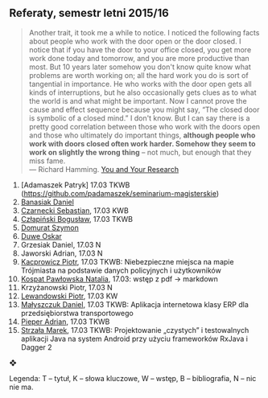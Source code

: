 ## Referaty, semestr letni 2015/16

> Another trait, it took me a while to notice. I noticed the following
> facts about people who work with the door open or the door closed. I
> notice that if you have the door to your office closed, you get more
> work done today and tomorrow, and you are more productive than
> most. But 10 years later somehow you don't know quite know what
> problems are worth working on; all the hard work you do is sort of
> tangential in importance. He who works with the door open gets all
> kinds of interruptions, but he also occasionally gets clues as to what
> the world is and what might be important. Now I cannot prove the cause
> and effect sequence because you might say, “The closed door is
> symbolic of a closed mind.” I don't know. But I can say there is a
> pretty good correlation between those who work with the doors open and
> those who ultimately do important things, **although people who work
> with doors closed often work harder. Somehow they seem to work on
> slightly the wrong thing** – not much, but enough that they miss fame.<br>
> — Richard Hamming. [You and Your Research](http://www.cs.virginia.edu/~robins/YouAndYourResearch.html)

1. [Adamaszek Patryk] 17.03 TKWB (https://github.com/padamaszek/seminarium-magisterskie)
1. [Banasiak Daniel](https://github.com/DanBanasiak/Xamarin)
1. [Czarnecki Sebastian](https://github.com/sebcza/haris-eye), 17.03 KWB
1. [Człapiński Bogusław](https://bitbucket.org/bczlapinski/seminarium-magisterskie), 17.03 TKWB
1. [Domurat Szymon](https://github.com/sdomurat/mgr)
1. [Duwe Oskar](https://github.com/Linuksiarz/OmniDaemon)
1. Grzesiak Daniel, 17.03 N
1. Jaworski Adrian, 17.03 N
1. [Kacprowicz Piotr](https://github.com/Undauted/mgr), 17.03 TKWB: Niebezpieczne miejsca na mapie Trójmiasta na podstawie danych policyjnych i użytkowników
1. [Kospat Pawłowska Natalia](https://bitbucket.org/nkopa/seminarium_responsywnetabele), 17.03: wstęp z pdf -> markdown
1. Krzyżanowski Piotr, 17.03 N
1. [Lewandowski Piotr](https://github.com/piotrl/master-thesis), 17.03 KW
1. [Małyszczuk Daniel](https://github.com/malyszdan/mgr), 17.03 TKWB: Aplikacja internetowa klasy ERP dla przedsiębiorstwa transportowego
1. [Pieper Adrian](https://github.com/Gergoybey/pracaMagisterska), 17.03 TKWB
1. [Strzała Marek](https://github.com/MarekAG/mgr), 17.03 TKWB: Projektowanie „czystych” i testowalnych aplikacji Java na system Android przy użyciu frameworków RxJava i Dagger 2

❖

Legenda: T – tytuł, K – słowa kluczowe, W – wstęp, B – bibliografia, N – nic nie ma.
